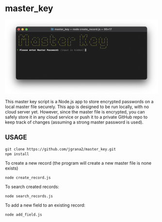 # master_key

![alt text](https://github.com/jgrana2/master_key/blob/master/screenshot.png?raw=true)

This master key script is a Node.js app to store encrypted passwords on a local master file securely. This app is designed to be run locally, with no cloud server yet. However, since the master file is encrypted, you can safely store it in any cloud service or push it to a private GitHub repo to keep track of changes (assuming a strong master password is used).

## USAGE

```console
git clone https://github.com/jgrana2/master_key.git
npm install
```

To create a new record (the program will create a new master file is none exists)

```console
node create_record.js
```

To search created records:

```console
node search_records.js
```

To add a new field to an existing record:

```console
node add_field.js
```
